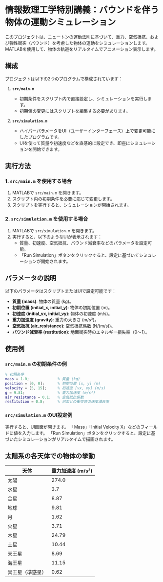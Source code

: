 # 情報数理工学特別講義：バウンドを伴う物体の運動シミュレーション

このプロジェクトは、ニュートンの運動法則に基づいて、重力、空気抵抗、および弾性衝突（バウンド）を考慮した物体の運動をシミュレーションします。MATLABを使用して、物体の軌道をリアルタイムでアニメーション表示します。


## 構成

プロジェクトは以下の2つのプログラムで構成されています：

1. **`src/main.m`**
   - 初期条件をスクリプト内で直接設定し、シミュレーションを実行します。
   - 初期値の変更にはスクリプトを編集する必要があります。

2. **`src/simulation.m`**
   - ハイパーパラメータをUI（ユーザーインターフェース）上で変更可能にしたプログラムです。
   - UIを使って質量や初速度などを直感的に設定でき、即座にシミュレーションを開始できます。


## 実行方法

### 1. `src/main.m` を使用する場合

1. MATLABで `src/main.m` を開きます。
2. スクリプト内の初期条件を必要に応じて変更します。
3. スクリプトを実行すると、シミュレーションが開始されます。

### 2. `src/simulation.m` を使用する場合

1. MATLABで `src/simulation.m` を開きます。
2. 実行すると、以下のようなUIが表示されます：
   - 質量、初速度、空気抵抗、バウンド減衰率などのパラメータを設定可能。
   - 「Run Simulation」ボタンをクリックすると、設定に基づいてシミュレーションが開始されます。


## パラメータの説明

以下のパラメータはスクリプトまたはUIで設定可能です：

- **質量 (mass)**: 物体の質量 (kg)。
- **初期位置 (initial_x, initial_y)**: 物体の初期位置 (m)。
- **初速度 (initial_vx, initial_vy)**: 物体の初速度 (m/s)。
- **重力加速度 (gravity)**: 重力の大きさ (m/s²)。
- **空気抵抗 (air_resistance)**: 空気抵抗係数 (N/(m/s))。
- **バウンド減衰率 (restitution)**: 地面衝突時のエネルギー損失率（0〜1）。


## 使用例

### `src/main.m` の初期条件の例

```matlab
% 初期条件
mass = 1.0;             % 質量 (kg)
position = [0, 0];      % 初期位置 [x, y] (m)
velocity = [5, 15];     % 初速度 [vx, vy] (m/s)
g = 9.81;               % 重力加速度 (m/s²)
air_resistance = 0.1;   % 空気抵抗係数
restitution = 0.8;      % 地面との衝突時の速度減衰率
```

### `src/simulation.m` のUI設定例
実行すると、UI画面が開きます。
「Mass」「Initial Velocity X」などのフィールドに値を入力します。
「Run Simulation」ボタンをクリックすると、設定に基づいたシミュレーションがリアルタイムで描画されます。

## 太陽系の各天体での物体の挙動
| 天体              | 重力加速度 (m/s²) |
|-------------------|------------------|
| 太陽              | 274.0           |
| 水星              | 3.7             |
| 金星              | 8.87            |
| 地球              | 9.81            |
| 月                | 1.62            |
| 火星              | 3.71            |
| 木星              | 24.79           |
| 土星              | 10.44           |
| 天王星            | 8.69            |
| 海王星            | 11.15           |
| 冥王星（準惑星）   | 0.62            |
